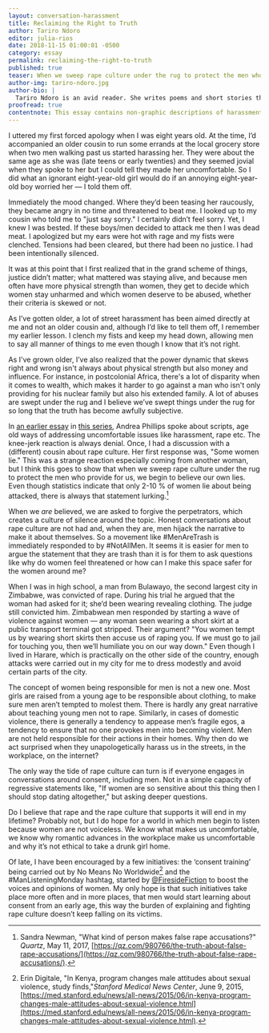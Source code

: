 ```yaml
---
layout: conversation-harassment
title: Reclaiming the Right to Truth
author: Tariro Ndoro
editor: julia-rios
date: 2018-11-15 01:00:01 -0500
category: essay
permalink: reclaiming-the-right-to-truth
published: true
teaser: When we sweep rape culture under the rug to protect the men who provide for us, we begin to believe those lies.
author-img: tariro-ndoro.jpg
author-bio: |
  Tariro Ndoro is an avid reader. She writes poems and short stories that explore dysfunction. Tariro's publication credits include _AFREADA_, _La Shamba_, _Omenana_, and _Puerto del Sol_. You can follow Tariro on Twitter at [@tariro_writes](https://www.twitter.com/tariro_writes) or find links to her other works at [tarirondoro.wordpress.com](https://tarirondoro.wordpress.com/).
proofread: true
contentnote: This essay contains non-graphic descriptions of harassment and assault.
---
```


I uttered my first forced apology when I was eight years old. At the time, I’d accompanied an older cousin to run some errands at the local grocery store when two men walking past us started harassing her. They were about the same age as she was (late teens or early twenties) and they seemed jovial when they spoke to her but I could tell they made her uncomfortable. So I did what an ignorant eight-year-old girl would do if an annoying eight-year-old boy worried her — I told them off.

Immediately the mood changed. Where they’d been teasing her raucously, they became angry in no time and threatened to beat me. I looked up to my cousin who told me to "just say sorry." I certainly didn’t feel sorry. Yet, I knew I was bested. If these boys/men decided to attack me then I was dead meat. I apologized but my ears were hot with rage and my fists were clenched. Tensions had been cleared, but there had been no justice. I had been intentionally silenced.

It was at this point that I first realized that in the grand scheme of things, justice didn’t matter; what mattered was staying alive, and because men often have more physical strength than women, they get to decide which women stay unharmed and which women deserve to be abused, whether their criteria is skewed or not.

As I’ve gotten older, a lot of street harassment has been aimed directly at me and not an older cousin and, although I’d like to tell them off, I remember my earlier lesson. I clench my fists and keep my head down, allowing men to say all manner of things to me even though I know that it’s not right.

As I've grown older, I’ve also realized that the power dynamic that skews right and wrong isn't always about physical strength but also money and influence. For instance, in postcolonial Africa, there's a lot of disparity when it comes to wealth, which makes it harder to go against a man who isn't only providing for his nuclear family but also his extended family. A lot of abuses are swept under the rug and I believe we’ve swept things under the rug for so long that the truth has become awfully subjective.

In [an earlier essay](/we-need-new-scripts) in [this series](/harassment), Andrea Phillips spoke about scripts, age old ways of addressing uncomfortable issues like harassment, rape etc. The knee-jerk reaction is always denial. Once, I had a discussion with a (different) cousin about rape culture. Her first response was, "Some women lie." This was a strange reaction especially coming from another woman, but I think this goes to show that when we sweep rape culture under the rug to protect the men who provide for us, we begin to believe our own lies. Even though statistics indicate that only 2-10 % of women lie about being attacked, there is always that statement lurking.[^1]

When we _are_ believed, we are asked to forgive the perpetrators, which creates a culture of silence around the topic. Honest conversations about rape culture are not had and, when they are, men hijack the narrative to make it about themselves. So a movement like #MenAreTrash is immediately responded to by #NotAllMen. It seems it is easier for men to argue the statement that they are trash than it is for them to ask questions like why do women feel threatened or how can I make this space safer for the women around me?

When I was in high school, a man from Bulawayo, the second largest city in Zimbabwe, was convicted of rape. During his trial he argued that the woman had asked for it; she’d been wearing revealing clothing. The judge still convicted him. Zimbabwean men responded by starting a wave of violence against women — any woman seen wearing a short skirt at a public transport terminal got stripped. Their argument? "You women tempt us by wearing short skirts then accuse us of raping you. If we must go to jail for touching you, then we’ll humiliate you on our way down." Even though I lived in Harare, which is practically on the other side of the country, enough attacks were carried out in my city for me to dress modestly and avoid certain parts of the city.

The concept of women being responsible for men is not a new one. Most girls are raised from a young age to be responsible about clothing, to make sure men aren’t tempted to molest them. There is hardly any great narrative about teaching young men not to rape. Similarly, in cases of domestic violence, there is generally a tendency to appease men’s fragile egos, a tendency to ensure that no one provokes men into becoming violent. Men are not held responsible for their actions in their homes. Why then do we act surprised when they unapologetically harass us in the streets, in the workplace, on the internet?

The only way the tide of rape culture can turn is if everyone engages in conversations around consent, including men. Not in a simple capacity of regressive statements like, "If women are so sensitive about this thing then I should stop dating altogether," but asking deeper questions. Do I believe that rape and the rape culture that supports it will end in my lifetime? Probably not, but I do hope for a world in which men begin to listen because women are not voiceless. We know what makes us uncomfortable, we know why romantic advances in the workplace make us uncomfortable and why it’s not ethical to take a drunk girl home.

Of late, I have been encouraged by a few initiatives: the ‘consent training’ being carried out by No Means No Worldwide[^2] and the #ManListeningMonday hashtag, started by [@FiresideFiction](https://www.twitter.com/FiresideFiction) to boost the voices and opinions of women. My only hope is that such initiatives take place more often and in more places, that men would start learning about consent from an early age, this way the burden of explaining and fighting rape culture doesn’t keep falling on its victims.

[^1]: Sandra Newman, "What kind of person makes false rape accusations?" _Quartz_, May 11, 2017, [https://qz.com/980766/the-truth-about-false-rape-accusations/](https://qz.com/980766/the-truth-about-false-rape-accusations/).

[^2]: Erin Digitale, "In Kenya, program changes male attitudes about sexual violence, study finds,"_Stanford Medical News Center_, June 9, 2015, [https://med.stanford.edu/news/all-news/2015/06/in-kenya-program-changes-male-attitudes-about-sexual-violence.html](https://med.stanford.edu/news/all-news/2015/06/in-kenya-program-changes-male-attitudes-about-sexual-violence.html).
